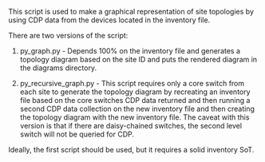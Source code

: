 This script is used to make a graphical representation of site topologies by using CDP data from the devices located in the inventory file.

There are two versions of the script:

1. py_graph.py - Depends 100% on the inventory file and generates a topology diagram based on the site ID and puts the rendered diagram in the diagrams directory.

2. py_recursive_graph.py - This script requires only a core switch from each site to generate the topology diagram by recreating an inventory file based on the core switches CDP data returned and then running a second CDP data collection on the new inventory file and then creating the topology diagram with the new inventory file. The caveat with this version is that if there are daisy-chained switches, the second level switch will not be queried for CDP.

Ideally, the first script should be used, but it requires a solid inventory SoT.